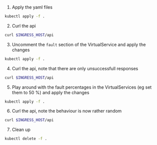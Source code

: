 1. Apply the yaml files
```bash
kubectl apply -f .
```

2. Curl the api 
```bash
curl $INGRESS_HOST/api
```

3. Uncomment the `fault` section of the VirtualService and apply the changes
```bash
kubectl apply -f .
```

4. Curl the api, note that there are only unsuccessfull responses
```bash
curl $INGRESS_HOST/api
```

5. Play around with the fault percentages in the VirtualServices (eg set them to 50 %) and apply the changes 
```bash
kubectl apply -f .
```

6. Curl the api, note the behaviour is now rather random
```bash
curl $INGRESS_HOST/api
```

7. Clean up
```bash
kubectl delete -f .
```